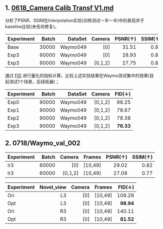 ## 1. [0618_Camera Calib Transf V1.md](https://github.com/tianshapojun/Saimo/blob/main/3D%20GS/Diffusion%20Fixer/0618_Camera%20Calib%20Transf%20V1.md)
分析了PSNR、SSIM在Interpolation实验(训练测试一半一半)中的表现并于baseline比较(未任何修复)。

| Experiment   | Batch  |   DataSet |   Camera |    PSNR(↑) |    SSIM(↑) |
|:----------|----------:|------:|--------:|--------:|--------:|
| Base   |30000 |   Waymo049 |[0]        |    31.51|     0.89|
| Exp3   |90000 |   Waymo049 |[0]        |    28.93|     0.85|
| Exp3   |90000 |   Waymo049 |[0,1,2]    |    27.75|     0.82| 

通过 [FID](https://proceedings.neurips.cc/paper/2017/hash/8a1d694707eb0fefe65871369074926d-Abstract.html) 进行量化的指标计算，比较上述实验结果在Waymo测试集中的效果(目前测试1个场景，后续拓展)；

| Experiment   | Batch  |   DataSet |   Camera |    FID(↓) |
|:----------|----------:|------:|--------:|--------:|
| Exp0   |90000 |   Waymo049 |[0,1,2]    |    98.25| 
| Exp1   |90000 |   Waymo049 |[0,1,2]    |    78.67| 
| Exp2   |90000 |   Waymo049 |[0,1,2]    |    78.38| 
| Exp3   |90000 |   Waymo049 |[0,1,2]    |    **76.33**| 

## 2. 0718/Waymo_val_002

| Experiment   | Batch   |   Camera |  Frames  | PSNR(↑) |    SSIM(↑) |
|:----------|------:|--------:|--------:|--------:|--------:|
| lr3   |60000 |[0]        |  [10,49]  |  29.02|     0.82|
| lr3   |60000 |[0,1,2]    |  [10,49]  |  27.08|     0.77| 

| Experiment   | Novel_view   |   Camera |  Frames  |    FID(↓) |
|:----------|------:|--------:|--------:|--------:|
| Ori   | L3 |[0] |  [10,49]  |109.29|
| Opt   | L3 |[0] |  [10,49]  | **98.94**|
| Ori   | R3 |[0] |  [10,49]  |140.11|
| Opt   | R3 |[0] |  [10,49]  | **81.52**|
